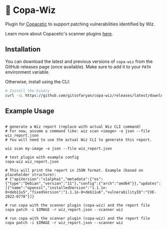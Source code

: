 # 🔌 Copa-Wiz

Plugin for [Copacetic](https://github.com/project-copacetic/copacetic) to support patching vulnerabilities identified by Wiz.

Learn more about Copacetic's scanner plugins [here](https://project-copacetic.github.io/copacetic/website/scanner-plugins).

## Installation

You can download the latest and previous versions of `copa-wiz` from the GitHub releases page (once available). Make sure to add it to your `PATH` environment variable.

Otherwise, install using the CLI:

```bash
# Install the binary
curl -sL https://github.com/gitsofaryan/copa-wiz/releases/latest/download/copa-wiz -o copa-wiz
```

## Example Usage
```

# generate a Wiz report (replace with actual Wiz CLI command)
# For now, assume a command like: wiz scan <image> -o json --file wiz_report.json
# You will need to use the actual Wiz CLI to generate this report.

wiz scan my-image -o json --file wiz_report.json

# test plugin with example config
copa-wiz wiz_report.json

# This will print the report in JSON format. Example (based on placeholder structure):
# {"apiVersion":"v1alpha1","metadata":{"os":{"type":"Debian","version":"11"},"config":{"arch":"amd64"}},"updates":[{"name":"openssl","installedVersion":"1.1.1n-0+deb11u5","fixedVersion":"1.1.1o-0+deb11u6","vulnerabilityID":"CVE-2022-0778"}]}

# run copa with the scanner plugin (copa-wiz) and the report file
copa patch -i $IMAGE -r wiz_report.json --scanner wiz

# run copa with the scanner plugin (copa-wiz) and the report file
copa patch -i $IMAGE -r wiz_report.json --scanner wiz
```
